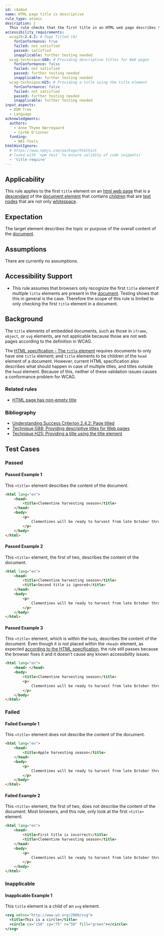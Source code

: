```yaml
---
id: c4a8a4
name: HTML page title is descriptive
rule_type: atomic
description: |
  This rule checks that the first title in an HTML web page describes the topic or purpose of that page.
accessibility_requirements:
  wcag20:2.4.2: # Page Titled (A)
    forConformance: true
    failed: not satisfied
    passed: satisfied
    inapplicable: further testing needed
  wcag-technique:G88: # Providing descriptive titles for Web pages
    forConformance: false
    failed: not satisfied
    passed: further testing needed
    inapplicable: further testing needed
  wcag-technique:H25: # Providing a title using the title element
    forConformance: false
    failed: not satisfied
    passed: further testing needed
    inapplicable: further testing needed
input_aspects:
  - DOM Tree
  - Language
acknowledgments:
  authors:
    - Anne Thyme Nørregaard
    - Corbb O'Connor
  funding:
    - WAI-Tools
htmlHintIgnore:
  # https://www.npmjs.com/package/htmlhint
  # (used with `npm test` to ensure validity of code snippets)
  - 'title-require'
---
```


## Applicability

This rule applies to the first `title` element on an [html web page][] that is a [descendant](https://dom.spec.whatwg.org/#concept-tree-descendant) of the [document element](https://dom.spec.whatwg.org/#document-element) that contains [children](https://dom.spec.whatwg.org/#concept-tree-child) that are [text nodes](https://dom.spec.whatwg.org/#text) that are not only [whitespace](#whitespace).

## Expectation

The target element describes the topic or purpose of the overall content of the [document](https://dom.spec.whatwg.org/#concept-document).

## Assumptions

There are currently no assumptions.

## Accessibility Support

- This rule assumes that browsers only recognize the first `title` element if multiple `title` elements are present in the [document](https://dom.spec.whatwg.org/#concept-document). Testing shows that this in general is the case. Therefore the scope of this rule is limited to only checking the first `title` element in a document.

## Background

The `title` elements of embedded documents, such as those in `iframe`, `object`, or `svg` elements, are not applicable because those are not web pages according to the definition in WCAG.

The [HTML specification - The `title` element](https://html.spec.whatwg.org/#the-title-element) requires documents to only have one `title` element; and `title` elements to be children of the `head` element of a document. However, current HTML specification also describes what should happen in case of multiple titles, and titles outside the `head` element. Because of this, neither of these validation issues causes a conformance problem for WCAG.

### Related rules

- [HTML page has non-empty title](https://act-rules.github.io/rules/2779a5)

### Bibliography

- [Understanding Success Criterion 2.4.2: Page titled](https://www.w3.org/WAI/WCAG21/Understanding/page-titled.html)
- [Technique G88: Providing descriptive titles for Web pages](https://www.w3.org/WAI/WCAG21/Techniques/general/G88)
- [Technique H25: Providing a title using the title element](https://www.w3.org/WAI/WCAG21/Techniques/html/H25)

## Test Cases

### Passed

#### Passed Example 1

This `<title>` element describes the content of the document.

```html
<html lang="en">
	<head>
		<title>Clementine harvesting season</title>
	</head>
	<body>
		<p>
			Clementines will be ready to harvest from late October through February.
		</p>
	</body>
</html>
```

#### Passed Example 2

This `<title>` element, the first of two, describes the content of the document.

```html
<html lang="en">
	<head>
		<title>Clementine harvesting season</title>
		<title>Second title is ignored</title>
	</head>
	<body>
		<p>
			Clementines will be ready to harvest from late October through February.
		</p>
	</body>
</html>
```

#### Passed Example 3

This `<title>` element, which is within the `body`, describes the content of the document. Even though it is not placed within the `<head>` element, as expected [according to the HTML specification](https://html.spec.whatwg.org/#the-title-element), the rule still passes because the browser fixes it and it doesn't cause any known accessibility issues.

```html
<html lang="en">
	<head> </head>
	<body>
		<title>Clementine harvesting season</title>
		<p>
			Clementines will be ready to harvest from late October through February.
		</p>
	</body>
</html>
```

### Failed

#### Failed Example 1

This `<title>` element does not describe the content of the document.

```html
<html lang="en">
	<head>
		<title>Apple harvesting season</title>
	</head>
	<body>
		<p>
			Clementines will be ready to harvest from late October through February.
		</p>
	</body>
</html>
```

#### Failed Example 2

This `<title>` element, the first of two, does not describe the content of the document. Most browsers, and this rule, only look at the first `<title>` element.

```html
<html lang="en">
	<head>
		<title>First title is incorrect</title>
		<title>Clementine harvesting season</title>
	</head>
	<body>
		<p>
			Clementines will be ready to harvest from late October through February.
		</p>
	</body>
</html>
```

### Inapplicable

#### Inapplicable Example 1

This `title` element is a child of an `svg` element.

```svg
<svg xmlns="http://www.w3.org/2000/svg">
  <title>This is a circle</title>
  <circle cx="150" cy="75" r="50" fill="green"></circle>
</svg>
```

[document title]: https://html.spec.whatwg.org/multipage/dom.html#document.title 'HTML definition of Document Title'
[html web page]: #web-page-html 'Definition of Web Page (HTML)'
